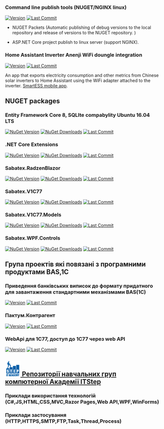 ### Command line publish tools (NUGET/NGINX linux)

[![Version](https://img.shields.io/github/v/release/sabatex/Sabatex.Tools?logo=github&style=social)](https://github.com/sabatex/Sabatex.Tools)
[![Last Commit](https://img.shields.io/github/last-commit/sabatex/Sabatex.Tools?logo=github&style=social)](https://github.com/sabatex/Sabatex.Tools)

- NUGET Packets (Automatic publishing of debug versions to the local repository and release of versions to the NUGET repository. )

- ASP.NET Core project publish to linux server (support NGINX).

### Home Assistant Inverter Anenji WiFi doungle integration

[![Version](https://img.shields.io/github/v/release/sabatex/NetDaemonApps.InverterAnenji-4kw-7.2kw?logo=github&style=social)](https://github.com/sabatex/NetDaemonApps.InverterAnenji-4kw-7.2kw)
[![Last Commit](https://img.shields.io/github/last-commit/sabatex/NetDaemonApps.InverterAnenji-4kw-7.2kw?logo=github&style=social)](https://github.com/sabatex/NetDaemonApps.InverterAnenji-4kw-7.2kw)

An app that exports electricity consumption and other metrics from Chinese solar inverters to Home Assistant using the WiFi adapter attached to the inverter. [SmartESS mobile app](https://play.google.com/store/apps/details?id=com.eybond.smartclient.ess).


## NUGET packages

### Entity Framework Core 8, SQLIte compabylity Ubuntu 16.04 LTS

[![NuGet Version](https://img.shields.io/nuget/v/Sabatex.Sqlite.Ubuntu16_04LTS?label=version&logo=nuget&style=social&label=)](https://github.com/sabatex/Sabatex.Sqlite.Ubuntu16_04LTS)
[![NuGet Downloads](https://img.shields.io/nuget/dt/Sabatex.Sqlite.Ubuntu16_04LTS?color=%232694F9&label=downloads&logo=nuget&style=social)](https://github.com/sabatex/Sabatex.Sqlite.Ubuntu16_04LTS)
[![Last Commit](https://img.shields.io/github/last-commit/sabatex/Sabatex.Sqlite.Ubuntu16_04LTS?logo=github&style=social)](https://github.com/sabatex/Sabatex.Sqlite.Ubuntu16_04LTS) 

### .NET Core Extensions

[![NuGet Version](https://img.shields.io/nuget/v/Extensions?label=version&logo=nuget&style=social&label=)](https://www.nuget.org/packages/Extensions)
[![NuGet Downloads](https://img.shields.io/nuget/dt/Extensions?color=%232694F9&label=downloads&logo=nuget&style=social)](https://www.nuget.org/packages/Extensions)
[![Last Commit](https://img.shields.io/github/last-commit/sabatex/Extensions?logo=github&style=social)](https://github.com/sabatex/Extensions) 

### Sabatex.RadzenBlazor

[![NuGet Version](https://img.shields.io/nuget/v/Sabatex.RadzenBlazor?label=version&logo=nuget&style=social&label=)](https://www.nuget.org/packages/Sabatex.RadzenBlazor)
[![NuGet Downloads](https://img.shields.io/nuget/dt/Sabatex.RadzenBlazor?color=%232694F9&label=downloads&logo=nuget&style=social)](https://www.nuget.org/packages/Sabatex.RadzenBlazor)
[![Last Commit](https://img.shields.io/github/last-commit/sabatex/Sabatex.RadzenBlazor?logo=github&style=social)](https://github.com/sabatex/Sabatex.RadzenBlazor) 

### Sabatex.V1C77

[![NuGet Version](https://img.shields.io/nuget/v/Sabatex.V1C77?label=version&logo=nuget&style=social&label=)](https://www.nuget.org/packages/Sabatex.V1C77)
[![NuGet Downloads](https://img.shields.io/nuget/dt/Sabatex.V1C77?color=%232694F9&label=downloads&logo=nuget&style=social)](https://www.nuget.org/packages/Sabatex.V1C77)
[![Last Commit](https://img.shields.io/github/last-commit/sabatex/Sabatex.V1C77?logo=github&style=social)](https://github.com/sabatex/Sabatex.V1C77) 

### Sabatex.V1C77.Models

[![NuGet Version](https://img.shields.io/nuget/v/Sabatex.V1C77.Models?label=version&logo=nuget&style=social&label=)](https://www.nuget.org/packages/Sabatex.V1C77.Models)
[![NuGet Downloads](https://img.shields.io/nuget/dt/Sabatex.V1C77.Models?color=%232694F9&label=downloads&logo=nuget&style=social)](https://www.nuget.org/packages/Sabatex.V1C77.Models)
[![Last Commit](https://img.shields.io/github/last-commit/sabatex/Sabatex.V1C77?logo=github&style=social)](https://github.com/sabatex/Sabatex.V1C77.Models)

### Sabatex.WPF.Controls

[![NuGet Version](https://img.shields.io/nuget/v/Sabatex.WPF.Controls?label=version&logo=nuget&style=social&label=)](https://www.nuget.org/packages/Sabatex.WPF.Controls)
[![NuGet Downloads](https://img.shields.io/nuget/dt/Sabatex.WPF.Controls?color=%232694F9&label=downloads&logo=nuget&style=social)](https://www.nuget.org/packages/Sabatex.WPF.Controls)
[![Last Commit](https://img.shields.io/github/last-commit/sabatex/Sabatex.WPF.Controls?logo=github&style=social)](https://github.com/sabatex/Sabatex.WPF.Controls)



## Група проектів які повязані з програмними продуктами BAS,1C 

### Приведення банківських виписок до формату придатного для завантаження стандартними механізмами BAS(1C)

[![Version](https://img.shields.io/github/v/release/sabatex/BankServiceFor1C8?logo=github&style=social)](https://sabatex.github.io/BankServiceFor1C8)
[![Last Commit](https://img.shields.io/github/last-commit/sabatex/BankServiceFor1C8?logo=github&style=social)](https://sabatex.github.io/BankServiceFor1C8)

### Пактум.Контрагент

[![Version](https://img.shields.io/github/v/release/sabatex/Pactum?logo=github&style=social)](https://github.com/sabatex/Pactum)
[![Last Commit](https://img.shields.io/github/last-commit/sabatex/Pactum?logo=github&style=social)](https://github.com/sabatex/Pactum)

### WebApi для 1С77, доступ до 1С77 через web API

[![Version](https://img.shields.io/github/v/release/sabatex/Sabatex.V1C77.WebAPI?logo=github&style=social)](https://github.com/sabatex/Sabatex.V1C77.WebAPI)
[![Last Commit](https://img.shields.io/github/last-commit/sabatex/Sabatex.V1C77.WebAPI?logo=github&style=social)](https://github.com/sabatex/Sabatex.V1C77.WebAPI)


## [<img src="images/step_it_eng_short.svg" width=50px height=50px> Репозиторії навчальних груп компютерної Академії ITStep](https://github.com/itstep-sabatex)  

### Приклади використання технологій (C#,JS,HTML,CSS,MVC,Razor Pages,Web API,WPF,WinForms)

### Приклади застосування (HTTP,HTTPS,SMTP,FTP,Task,Thread,Process)